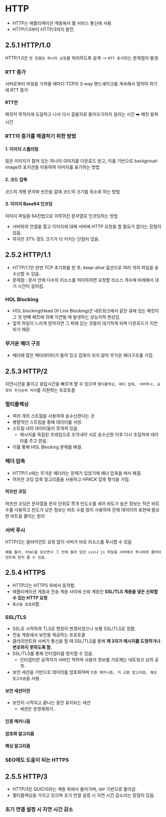 # HTTP
- HTTP는 애플리케이션 계층에서 웹 서비스 통신에 사용.
- HTTP/1.0부터 HTTP/3까지 발전.

## 2.5.1 HTTP/1.0
HTTP/1.0은 `한 연결당 하나의 요청`을 처리하도록 설계 -> `RTT 증가`라는 문제점이 발생.

### RTT 증가
서버로부터 파일을 가져올 때마다 TCP의 3-way 핸드셰이크를 계속해서 열어야 하기에 RTT 증가
#### RTT란
패킷이 목적지에 도달하고 나서 다시 출발지로 돌아오기까지 걸리는 시간 ➡️ 패킷 왕복 시간
### RTT의 증가를 해결하기 위한 방법
#### 1. 이미지 스플리팅
많은 이미지가 합쳐 있는 하나의 이미지를 다운로드 받고, 이를 기반으로 backgroud-image의 포지션을 이용하여 이미지를 표기하는 방법
#### 2. 코드 압축
코드의 개행 문자와 빈칸을 없애 코드의 크기를 최소화 하는 방법
#### 3. 이미지 Base64 인코딩
이미지 파일을 64진법으로 이루어진 문자열로 인코딩하는 방법
- 서버와의 연결을 열고 이미지에 대해 서버에 HTTP 요청을 할 필요가 없다는 장점이 있음.
- 하지만 37% 정도 크기가 더 커지는 단점이 있음.

## 2.5.2 HTTP/1.1
- HTTP/1.1은 한번 TCP 초기화를 한 후, keep-alive 옵션으로 여러 개의 파일을 송수신할 수 있음.
- 문제점 : 문서 안에 다수의 리소스를 처리하려면 요청할 리소스 개수에 비례해서 대기 시간이 길어짐.

### HOL Blocking
- HOL blocking(Head Of Line Blocking)은 네트워크에서 같은 큐에 있는 패킷이 그 첫 번째 패킷에 의해 지연될 때 발생하는 성능저하 현상임.
- 앞의 파일이 느리게 받아지면 그 뒤에 있는 것들이 대기하게 되며 다운로드가 지연되기 때문.

### 무거운 헤더 구조
- 헤더에 많은 메타데이터가 들어 있고 압축이 되지 않아 무거운 헤더구조를 가짐.

## 2.5.3 HTTP/2
지연시간을 줄이고 응답시간을 빠르게 할 수 있으며
`멀티플렉싱, 헤더 압축, 서버푸시, 요청의 우선순위 처리`를 지원하는 프로토콜

### 멀티플렉싱
- 여러 개의 스트림을 사용하여 송수신한다는 것
- 병렬적인 스트림을 통해 데이터를 서빙.
- 스트림 내의 데이터들이 쪼개져 있음.
  - 메시지를 독립된 프레임으로 조각내어 서로 송수신한 이후 다시 조립하며 데이터를 주고 받음.
- 이를 통해 HOL Blocking 문제를 해결.

### 헤더 압축
- HTTP/1.x에는 무거운 헤더라는 문제가 있었기에 헤더 압축을 써서 해결.
- 허프만 코딩 압축 알고리즘을 사용하고 HPACK 압축 형식을 가짐.

#### 허프만 코딩
허프만 코딩은 문자열을 문자 단위로 쪼개 빈도수를 세어 비도가 높은 정보는 적은 비트 수를 사용하고 빈도가 낮은 정보는 비트 수를 많이 사용하여 전체 데이터의 표현에 필요한 비트을 줄이는 원리

### 서버 푸시
HTTP/2는 클라이언트 요청 없이 서버가 바로 리소스를 푸시할 수 있음
```
예를 들어, html을 읽으면서 그 안에 들어 있던 css나 js 파일을 서버에서 푸시하여 클라이언트에 먼저 줄 수 있음.
```

## 2.5.4 HTTPS
- HTTP/2는 HTTPS 위에서 동작함.
- 애플리케이션 계층과 전송 계층 사이에 신뢰 계층인 **SSL/TLS 계층을 넣은 신뢰할 수 있는 HTTP 요청**
- `통신을 암호화`함.

### SSL/TLS
- SSL로 시작하여 TLS로 명칭이 변경되었으나 보통 SSL/TLS로 칭함.
- 전송 계층에서 보안을 제공하는 프로토콜
- 클라이언트와 서버가 통신을 할 때 SSL/TLS를 통해 **제 3자가 메시지를 도청하거나 변조하지 못하도록 함.**
- SSL/TLS를 통해 인터셉터를 방지할 수 있음.
  - 인터셉터란 공격자가 서버인 척하며 사용자 정보를 가로채는 네트워크 상의 공격.
- 보안 세션을 기반으로 데이터를 암호화하며 `인증 메커니즘, 키 교환 알고리즘, 해싱 알고리즘`을 사용.

#### 보안 세션이란
- 보안이 시작되고 끝나는 동안 유지되는 세션
  - 세션은 운영체제가..

#### 인증 메커니즘

#### 암호화 알고리즘

#### 해싱 알고리즘

### SEO에도 도움이 되는 HTTPS

## 2.5.5 HTTP/3
- HTTP/3은 QUIC이라는 계층 위에서 돌아가며, `UDP` 기반으로 돌아감.
- 멀티플렉싱을 가지고 있으며 초기 연결 설정 시 지연 시간 감소라는 장점이 있음.

### 초기 연결 설정 시 지연 시간 감소